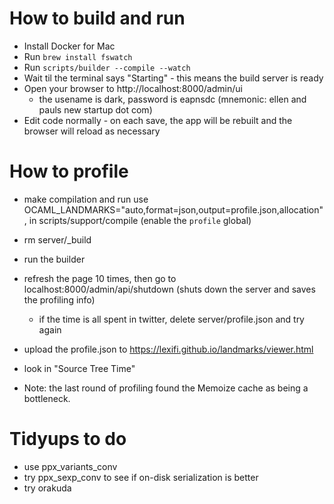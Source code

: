 # How to build and run

- Install Docker for Mac
- Run `brew install fswatch`
- Run `scripts/builder --compile --watch`
- Wait til the terminal says "Starting" - this means the build server is ready
- Open your browser to http://localhost:8000/admin/ui
   - the usename is dark, password is eapnsdc (mnemonic: ellen and pauls new startup dot com)
- Edit code normally - on each save, the app will be rebuilt and the browser will reload as necessary

# How to profile
- make compilation and run use OCAML_LANDMARKS="auto,format=json,output=profile.json,allocation", in scripts/support/compile (enable the `profile` global)
- rm server/_build
- run the builder
- refresh the page 10 times, then go to localhost:8000/admin/api/shutdown (shuts
  down the server and saves the profiling info)
  - if the time is all spent in twitter, delete server/profile.json and
    try again
- upload the profile.json to https://lexifi.github.io/landmarks/viewer.html
- look in "Source Tree Time"

- Note: the last round of profiling found the Memoize cache as being a
  bottleneck.


# Tidyups to do
- use ppx_variants_conv
- try ppx_sexp_conv to see if on-disk serialization is better
- try orakuda

